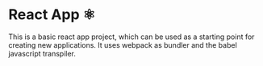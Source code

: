  # React App ⚛️

  This is a basic react app project, which can be used as a starting point for creating new applications. It uses webpack as bundler and the babel javascript transpiler.
